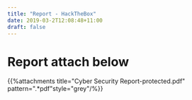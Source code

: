 ```yaml
---
title: "Report - HackTheBox"
date: 2019-03-2T12:08:48+11:00
draft: false
---
```


# Report attach below

{{%attachments title="Cyber Security Report-protected.pdf" pattern=".*pdf"style="grey"/%}}